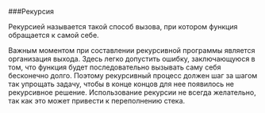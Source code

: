###Рекурсия

Рекурсией называется такой способ вызова, при котором функция обращается к самой себе.

Важным моментом при составлении рекурсивной программы является организация выхода. Здесь легко допустить ошибку, заключающуюся в том, что функция будет последовательно вызывать саму себя бесконечно долго. Поэтому рекурсивный процесс должен шаг за шагом так упрощать задачу, чтобы в конце концов для нее появилось не рекурсивное решение. Использование рекурсии не всегда желательно, так как это может привести к переполнению стека.